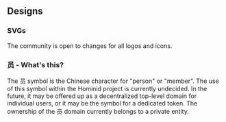 ## Designs

### SVGs
The community is open to changes for all logos and icons.

### 员 - What's this?
The 员 symbol is the Chinese character for "person" or "member". The use of this symbol within the Hominid project is currently undecided. In the future, it may be offered up as a decentralized top-level domain for individual users, or it may be the symbol for a dedicated token. The ownership of the 员 domain currently belongs to a private entity. 
